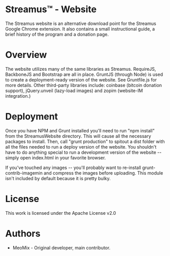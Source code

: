 Streamus™ - Website
=========

The Streamus website is an alternative download point for the Streamus Google Chrome extension. It also contains a small instructional guide, a brief history of the program and a donation page.

Overview
========

The website utilizes many of the same libraries as Streamus. RequireJS, BackboneJS and Bootstrap are all in place. GruntJS (through Node) is used to create a deployment-ready
version of the website. See Gruntfile.js for more details. Other third-party libraries include: coinbase (bitcoin donation support), jQuery.unveil (lazy-load images) and zopim (website-IM integration.)

Deployment
========

Once you have NPM and Grunt installed you'll need to run "npm install" from the StreamusWebsite directory. This will cause all the necessary packages to install.
Then, call "grunt production" to spitout a dist folder with all the files needed to run a deploy version of the website. You shouldn't have to do anything special
to run a development version of the website -- simply open index.html in your favorite browser.

If you've touched any images -- you'll probably want to re-install grunt-contrib-imagemin and compress the images before uploading. This module isn't included by default because it is pretty bulky.

License
=======
This work is licensed under the Apache License v2.0

Authors
=======

* MeoMix - Original developer, main contributor.